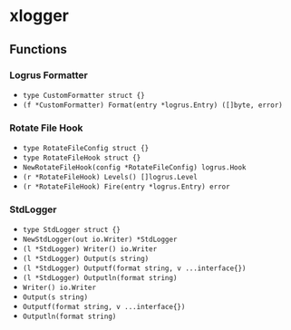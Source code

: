 # xlogger

## Functions

### Logrus Formatter

+ `type CustomFormatter struct {}`
+ `(f *CustomFormatter) Format(entry *logrus.Entry) ([]byte, error)`

### Rotate File Hook

+ `type RotateFileConfig struct {}`
+ `type RotateFileHook struct {}`
+ `NewRotateFileHook(config *RotateFileConfig) logrus.Hook`
+ `(r *RotateFileHook) Levels() []logrus.Level`
+ `(r *RotateFileHook) Fire(entry *logrus.Entry) error`

### StdLogger

+ `type StdLogger struct {}`
+ `NewStdLogger(out io.Writer) *StdLogger`
+ `(l *StdLogger) Writer() io.Writer`
+ `(l *StdLogger) Output(s string)`
+ `(l *StdLogger) Outputf(format string, v ...interface{})`
+ `(l *StdLogger) Outputln(format string)`
+ `Writer() io.Writer`
+ `Output(s string)`
+ `Outputf(format string, v ...interface{})`
+ `Outputln(format string)`
